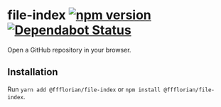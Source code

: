 # file-index [![npm version](https://img.shields.io/npm/v/@ffflorian/file-index.svg?style=flat)](https://www.npmjs.com/package/@ffflorian/file-index) [![Dependabot Status](https://api.dependabot.com/badges/status?host=github&repo=ffflorian/file-index)](https://dependabot.com)

Open a GitHub repository in your browser.

## Installation

Run `yarn add @ffflorian/file-index` or `npm install @ffflorian/file-index`.
